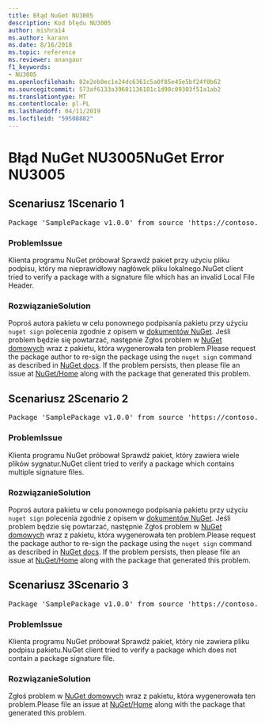 ```yaml
---
title: Błąd NuGet NU3005
description: Kod błędu NU3005
author: mishra14
ms.author: karann
ms.date: 8/16/2018
ms.topic: reference
ms.reviewer: anangaur
f1_keywords:
- NU3005
ms.openlocfilehash: 82e2eb8ec1e24dc6361c5a0f85e45e5bf24f0b62
ms.sourcegitcommit: 573af6133a39601136181c1d98c09303f51a1ab2
ms.translationtype: MT
ms.contentlocale: pl-PL
ms.lasthandoff: 04/11/2019
ms.locfileid: "59508882"
---
```

# <a name="nuget-error-nu3005"></a><span data-ttu-id="5db87-103">Błąd NuGet NU3005</span><span class="sxs-lookup"><span data-stu-id="5db87-103">NuGet Error NU3005</span></span>

## <a name="scenario-1"></a><span data-ttu-id="5db87-104">Scenariusz 1</span><span class="sxs-lookup"><span data-stu-id="5db87-104">Scenario 1</span></span>

<pre>Package 'SamplePackage v1.0.0' from source 'https://contoso.com/index.json': The package contains an invalid package signature file.</pre>

### <a name="issue"></a><span data-ttu-id="5db87-105">Problem</span><span class="sxs-lookup"><span data-stu-id="5db87-105">Issue</span></span>

<span data-ttu-id="5db87-106">Klienta programu NuGet próbował Sprawdź pakiet przy użyciu pliku podpisu, który ma nieprawidłowy nagłówek pliku lokalnego.</span><span class="sxs-lookup"><span data-stu-id="5db87-106">NuGet client tried to verify a package with a signature file which has an invalid Local File Header.</span></span>


### <a name="solution"></a><span data-ttu-id="5db87-107">Rozwiązanie</span><span class="sxs-lookup"><span data-stu-id="5db87-107">Solution</span></span>

<span data-ttu-id="5db87-108">Poproś autora pakietu w celu ponownego podpisania pakietu przy użyciu `nuget sign` polecenia zgodnie z opisem w [dokumentów NuGet](https://docs.microsoft.com/en-us/nuget/create-packages/sign-a-package). Jeśli problem będzie się powtarzać, następnie Zgłoś problem w [NuGet domowych](https://github.com/NuGet/Home/issues) wraz z pakietu, która wygenerowała ten problem.</span><span class="sxs-lookup"><span data-stu-id="5db87-108">Please request the package author to re-sign the package using the `nuget sign` command as described in [NuGet docs](https://docs.microsoft.com/en-us/nuget/create-packages/sign-a-package). If the problem persists, then please file an issue at [NuGet/Home](https://github.com/NuGet/Home/issues) along with the package that generated this problem.</span></span>



## <a name="scenario-2"></a><span data-ttu-id="5db87-109">Scenariusz 2</span><span class="sxs-lookup"><span data-stu-id="5db87-109">Scenario 2</span></span>

<pre>Package 'SamplePackage v1.0.0' from source 'https://contoso.com/index.json': The package contains multiple package signature files.</pre>

### <a name="issue"></a><span data-ttu-id="5db87-110">Problem</span><span class="sxs-lookup"><span data-stu-id="5db87-110">Issue</span></span>

<span data-ttu-id="5db87-111">Klienta programu NuGet próbował Sprawdź pakiet, który zawiera wiele plików sygnatur.</span><span class="sxs-lookup"><span data-stu-id="5db87-111">NuGet client tried to verify a package which contains multiple signature files.</span></span>


### <a name="solution"></a><span data-ttu-id="5db87-112">Rozwiązanie</span><span class="sxs-lookup"><span data-stu-id="5db87-112">Solution</span></span>

<span data-ttu-id="5db87-113">Poproś autora pakietu w celu ponownego podpisania pakietu przy użyciu `nuget sign` polecenia zgodnie z opisem w [dokumentów NuGet](https://docs.microsoft.com/en-us/nuget/create-packages/sign-a-package). Jeśli problem będzie się powtarzać, następnie Zgłoś problem w [NuGet domowych](https://github.com/NuGet/Home/issues) wraz z pakietu, która wygenerowała ten problem.</span><span class="sxs-lookup"><span data-stu-id="5db87-113">Please request the package author to re-sign the package using the `nuget sign` command as described in [NuGet docs](https://docs.microsoft.com/en-us/nuget/create-packages/sign-a-package). If the problem persists, then please file an issue at [NuGet/Home](https://github.com/NuGet/Home/issues) along with the package that generated this problem.</span></span>



## <a name="scenario-3"></a><span data-ttu-id="5db87-114">Scenariusz 3</span><span class="sxs-lookup"><span data-stu-id="5db87-114">Scenario 3</span></span>

<pre>Package 'SamplePackage v1.0.0' from source 'https://contoso.com/index.json': The package does not contain a valid package signature file.</pre>

### <a name="issue"></a><span data-ttu-id="5db87-115">Problem</span><span class="sxs-lookup"><span data-stu-id="5db87-115">Issue</span></span>

<span data-ttu-id="5db87-116">Klienta programu NuGet próbował Sprawdź pakiet, który nie zawiera pliku podpisu pakietu.</span><span class="sxs-lookup"><span data-stu-id="5db87-116">NuGet client tried to verify a package which does not contain a package signature file.</span></span>


### <a name="solution"></a><span data-ttu-id="5db87-117">Rozwiązanie</span><span class="sxs-lookup"><span data-stu-id="5db87-117">Solution</span></span>

<span data-ttu-id="5db87-118">Zgłoś problem w [NuGet domowych](https://github.com/NuGet/Home/issues) wraz z pakietu, która wygenerowała ten problem.</span><span class="sxs-lookup"><span data-stu-id="5db87-118">Please file an issue at [NuGet/Home](https://github.com/NuGet/Home/issues) along with the package that generated this problem.</span></span>


